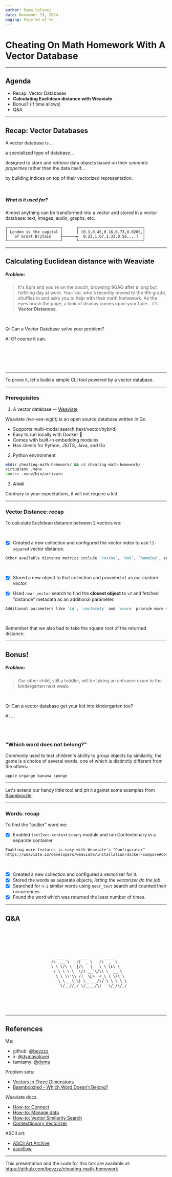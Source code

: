 ```yaml
---
author: Dyma Solovei
date: November 13, 2024
paging: Page %d of %d
---
```


# Cheating On Math Homework With A Vector Database


---

## Agenda

- Recap: Vector Databases
- **Calculating Euclidean distance with Weaviate**
- Bonus? (if time allows)
- Q&A

---

## Recap: Vector Databases

A vector database is ...

a specialized type of database...

designed to store and retrieve data objects based on their _semantic properties_ rather than the data itself...

by building indices on top of their vectorized representation.

<br>

##### What is it used for?

Almost anything can be transformed into a vector and stored in a vector database: text, images, audio, graphs, etc.

```
┌───────────────────────┐      ┌────────────────────────────┐
│ London is the capital │      │ [0.3,0.45,0.16,0.73,0.0205,│
│   of Great Britain    ├──────►  0.22,1.67,1.33,0.56,...]  │
└───────────────────────┘      └────────────────────────────┘
```



---

## Calculating Euclidean distance with Weaviate

##### Problem:

> It's 8pm and you're on the couch, browsing 9GAG after a long but fulfilling day at work.
> Your kid, who's recently moved to the 9th grade, shuffles in and asks you to help with their math homework.
> As the eyes brush the page, a look of dismay comes upon your face... it's **Vector Distances**.

<br>

Q: Can a Vector Database solve your problem?

A: Of course it can.

<br>

<br>

<br>

<br>

___

To prove it, let's build a simple CLI tool powered by a vector database.

---

### Prerequisites

1. A vector database -- [Weaviate](https://weaviate.io/developers/weaviate)

Weaviate _(we-vee-eight)_ is an open source database written in Go.

- Supports multi-modal search (text/vector/hybrid)
- Easy to run locally with Docker 🐋
- Comes with built-in embedding modules
- Has clients for Python, JS/TS, Java, and Go

2. Python environment

```sh
mkdir cheating-math-homework/ && cd cheating-math-homework/
virtualenv .venv
source .venv/bin/activate
```

3. ~~A kid~~

Contrary to your expectations, it will not require a kid.

---

### Vector Distance: recap

To calculate Euclidean distance between 2 vectors we:

<br>

- [x] Created a new collection and configured the vector index to use `l2-squared` vector distance.

```md
Other available distance metrics include `cosine`, `dot`, `hamming`, and `manhattan`.
```

<br>

- [x] Stored a new object to that collection and provided `v1` as our _custom vector_.

- [x] Used `near_vector` search to find the **closest object** to `v2` and fetched "distance" metadata as an additional parameter.

```md
Additional parameters like `id`, `certainty` and `score` provide more metadata on search results, while `rerank` can be used to reorder them.
```

<br>

Remember that we also had to take the square root of the returned distance.

---

## Bonus!

##### Problem:

> Our other child, still a toddler, will be taking an entrance exam to the kindergarten next week.

<br>

Q: Can a vector database get your kid into kindergarten too? 

A: ...

<br>

<br>

### "Which word does not belong?"

Commonly used to test children's ability to group objects by similarity, the game is a choice of several words, one of which is distinctly different from the others:

```
apple organge banana sponge
```
___

Let's extend our handy little tool and pit it against some examples from [Baamboozle](https://www.baamboozle.com/game/993946). 

---

### Words: recap

To find the "outlier" word we:

- [x] Enabled `text2vec-contextionary` module and ran Contextionary in a separate container

```md
Enabling more features is easy with Weaviate's "Configurator"
https://weaviate.io/developers/weaviate/installation/docker-compose#configurator
```

<br>

- [x] Created a new collection and configured a vectorizer for it.
- [x] Stored the words as separate objects, _letting the vectorizer do the job_.
- [x] Searched for `n-2` similar words using `near_text` search and counted their occurrences.
- [x] Found the word which was returned the least number of times.

---

## Q&A

```txt






                     _____       ____     ______     
                    /\  __`\   /|  _ \   /\  _  \    
                    \ \ \/\ \  |/\   |   \ \ \L\ \   
                     \ \ \ \ \  \// __`\/\\ \  __ \  
                      \ \ \\'\\ /|  \L>  <_\ \ \/\ \ 
                       \ \___\_\| \_____/\/ \ \_\ \_\
                        \/__//_/ \/____/\/   \/_/\/_/







```

---

## References

Me:

- github: [@bevzzz](https://github.com/bevzzz)
- x: [@dymasolovei](https://x.com/dymasolovei)
- tamtamy: [@dyma](https://tamtamy.reply.com/tamtamy/user/id-d.solovei.action)

Problem sets:

- [Vectors in Three Dimensions](https://math.libretexts.org/Bookshelves/Calculus/Calculus_(OpenStax)/12%3A_Vectors_in_Space/12.02%3A_Vectors_in_Three_Dimensions)
- [Baamboozled - Which Word Doesn't Belong?](https://www.baamboozle.com/game/993946)

Weaviate docs:

- [How-to: Connect](https://weaviate.io/developers/weaviate/connections/connect-local)
- [How-to: Manage data](https://weaviate.io/developers/weaviate/manage-data)
- [How-to: Vector Similarity Search](https://weaviate.io/developers/weaviate/search/similarity)
- [Contexttionary Vectorizer](https://weaviate.io/developers/weaviate/modules/text2vec-contextionary)

ASCII art:

- [ASCII Art Archive](https://www.asciiart.eu/text-to-ascii-art)
- [asciiflow](https://asciiflow.com)

___

This presentation and the code for this talk are available at: https://github.com/bevzzz/cheating-math-homework
